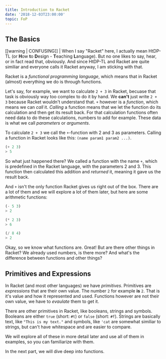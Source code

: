 ```yaml
---
title: Introduction to Racket
date: '2018-12-03T23:00:00'
topic: FoP
---
```


## The Basics

[[warning | CONFUSING]]
| When I say "Racket" here, I actually mean HtDP-TL (or **H**ow **t**o **D**esign - **T**eaching **L**anguage). But no one likes to say, hear, or in fact read that, obviously. And since HtDP-TL and Racket are quite similiar and everyone calls it Racket anyway, I am sticking with that.

Racket is a _functional programming language_, which means that in Racket (almost) everything we do is through functions.

Let's say, for example, we want to calculate `2 + 3` in Racket, becuase that task is obviously way too complex to do it by hand. We **can't** just write `2 + 3` because Racket wouldn't understand that. `+` however is a _function_, which means we can _call_ it. _Calling_ a function means that we let the function do its calculation and then get its result back. For that calculation functions often need data to do these calculations, numbers to add for example. These data is what we call _parameters_ or _arguments_.

To calculate `2 + 3` we call the `+`-function with 2 and 3 as parameters. Calling a function in Racket looks like this: `(name param1 param2 ...)`.

```scheme
(+ 2 3)
> 5
```

So what just happened there? We called a function with the name `+`, which is predefined in the Racket language, with the parameters 2 and 3. This function then calculated this addition and _returned_ it, meaning it gave us the result back.

And `+` isn't the only function Racket gives us right out of the box. There are a lot of them and we will explore a lot of them later, but here are some arithmetic functions:

```scheme
(- 5 3)
> 2

(* 2 3)
> 6

(/ 8 4)
> 2
```

Okay, so we know what functions are. Great! But are there other things in Racket? We already used numbers, is there more? And what's the difference between functions and other things?

## Primitives and Expressions

In Racket (and most other languages) we have _primitives_. Primitives are _expressions_ that are their own value. The number `2` for example **is** `2`. That is it's value and how it represented and used. Functions however are not their own value, we have to _evaulate_ them to get it.

There are other primitives in Racket, like booleans, strings and symbols. Booleans are either `true` (short: `#t`) or `false` (short: `#f`). Strings are basically text, like `"This is my text."` and symbols, like `'cat` are somewhat similiar to strings, but can't have whitespace and are easier to compare.

We will explore all of these in more detail later and use all of them in examples, so you can familiarize with them.

In the next part, we will dive deep into functions.

